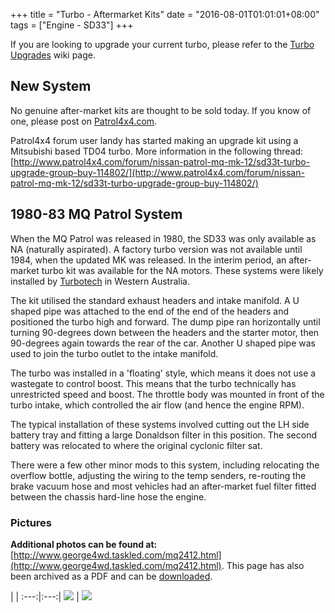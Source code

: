 +++
title = "Turbo - Aftermarket Kits"
date = "2016-08-01T01:01:01+08:00"
tags = ["Engine - SD33"]
+++

If you are looking to upgrade your current turbo, please refer to the [Turbo Upgrades][Wiki: upgrades] wiki page.

## New System

No genuine after-market kits are thought to be sold today. If you know of one, please post on [Patrol4x4.com](http://www.patrol4x4.com/forum/nissan-patrol-mq-mk-12/).

Patrol4x4 forum user landy has started making an upgrade kit using a Mitsubishi based TD04 turbo. More information in the following thread: [http://www.patrol4x4.com/forum/nissan-patrol-mq-mk-12/sd33t-turbo-upgrade-group-buy-114802/](http://www.patrol4x4.com/forum/nissan-patrol-mq-mk-12/sd33t-turbo-upgrade-group-buy-114802/)

## 1980-83 MQ Patrol System

When the MQ Patrol was released in 1980, the SD33 was only available as NA (naturally aspirated). A factory turbo version was not available until 1984, when the updated MK was released. In the interim period, an after-market turbo kit was available for the NA motors. These systems were likely installed by [Turbotech](http://www.turbotech.com.au/) in Western Australia.

The kit utilised the standard exhaust headers and intake manifold. A U shaped pipe was attached to the end of the end of the headers and positioned the turbo high and forward. The dump pipe ran horizontally until turning 90-degrees down between the headers and the starter motor, then 90-degrees again towards the rear of the car. Another U shaped pipe was used to join the turbo outlet to the intake manifold.

The turbo was installed in a 'floating' style, which means it does not use a wastegate to control boost. This means that the turbo technically has unrestricted speed and boost. The throttle body was mounted in front of the turbo intake, which controlled the air flow (and hence the engine RPM).

The typical installation of these systems involved cutting out the LH side battery tray and fitting a large Donaldson filter in this position. The second battery was relocated to where the original cyclonic filter sat.

There were a few other minor mods to this system, including relocating the overflow bottle, adjusting the wiring to the temp senders, re-routing the brake vacuum hose and most vehicles had an after-market fuel filter fitted between the chassis hard-line hose the engine.

### Pictures

**Additional photos can be found at:** [http://www.george4wd.taskled.com/mq2412.html](http://www.george4wd.taskled.com/mq2412.html). This page has also been archived as a PDF and can be [downloaded][File: 1].

   |   |
:---:|:---:|
[![][Image: 1]][Image: 1] | [![][Image: 2]][Image: 2]


[Image: 1]: /wiki/engine-sd33/turbo-aftermarket-kits/mq-aftermarker-turbo-system-1.jpg
[Image: 2]: /wiki/engine-sd33/turbo-aftermarket-kits/mq-aftermarker-turbo-system-2.jpg

[File: 1]: /wiki/engine-sd33/convert-24-to-12-volts/george4wd-mq-24v-12v-retrofit.pdf

[Wiki: upgrades]: /wiki/engine-sd33/turbo-upgrades
